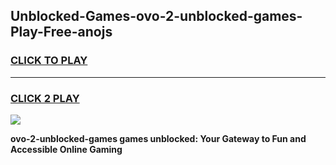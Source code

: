 
## Unblocked-Games-ovo-2-unblocked-games-Play-Free-anojs
<h3>
<a href="https://premium76.site?title=ovo-2-unblocked-games&ref=10A">CLICK TO PLAY</a></h3>
<hr>

<h3>
<a href="https://premium76.site?title=ovo-2-unblocked-games&ref=10A">CLICK 2 PLAY</a>
  
</h3>

<a href="https://premium76.site?title=ovo-2-unblocked-games&ref=10A"><img src="https://clearcache.store/games.png"></a>


**ovo-2-unblocked-games games unblocked: Your Gateway to Fun and Accessible Online Gaming**
